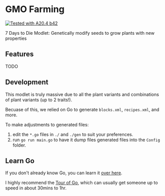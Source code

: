 # GMO Farming

[![Tested with A20.4 b42](https://img.shields.io/badge/A20.4%20b42-tested-blue.svg)](https://7daystodie.com/)

7 Days to Die Modlet: Genetically modify seeds to grow plants with new properties

## Features

TODO

## Development

This modlet is truly massive due to all the plant variants and combinations of plant variants (up to 2 traits!).

Becuase of this, we relied on Go to generate `blocks.xml`, `recipes.xml`, and more.

To make adjustments to generated files:

1. edit the `*.go` files in `./` and `./gen` to suit your preferences.
1. run `go run main.go` to have it dump files generated files into the `Config` folder.

## Learn Go

If you don't already know Go, you can learn it [over here](https://go.dev/learn/).

I highly recommend the [Tour of Go](https://go.dev/tour/), which can usually get someone up to speed in about 30mins to 1hr.
